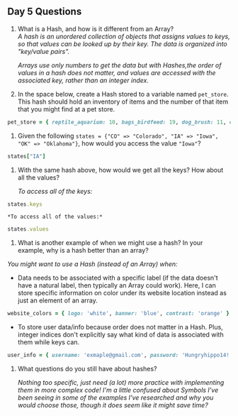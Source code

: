 ## Day 5 Questions

1. What is a Hash, and how is it different from an Array?  
   *A hash is an unordered collection of objects that assigns values to keys, so that values can be looked up by their key. The data is organized into "key/value pairs".*

   *Arrays use only numbers to get the data but with Hashes,the order of values in a hash does not matter, and values are accessed with the associated key, rather than an integer index.*

1. In the space below, create a Hash stored to a variable named `pet_store`.  This hash should hold an inventory of items and the number of that item that you might find at a pet store.
```Ruby
pet_store = { reptile_aquarium: 10, bags_birdfeed: 19, dog_brush: 11, catnip_toys: 4 }
```

1. Given the following `states = {"CO" => "Colorado", "IA" => "Iowa", "OK" => "Oklahoma"}`, how would you access the value `"Iowa"`?
```Ruby
states["IA"]
```
1. With the same hash above, how would we get all the keys?  How about all the values?

    *To access all of the keys:*
```ruby
states.keys
```
    *To access all of the values:*
```ruby
states.values
```

1. What is another example of when we might use a hash?  In your example, why is a hash better than an array?

  *You might want to use a Hash (instead of an Array) when:*  
   - Data needs to be associated with a specific label (if the data doesn't have a natural label, then typically an Array could work). Here, I can store specific information on color under its website location instead as just an element of an array.
   ```Ruby
   website_colors = { logo: 'white', banner: 'blue', contrast: 'orange' }
   ```
   - To store user data/info because order does not matter in a Hash. Plus, integer indices don't explicitly say what kind of data is associated with them while keys can.
   ```Ruby
   user_info = { username: 'exmaple@gmail.com', password: 'Hungryhippo14!', birthday: '02/01/1980', last_login: "12/31/2020" }
   ```

1. What questions do you still have about hashes?  
 
   *Nothing too specific, just need (a lot) more practice with implementing them in more complex code! I'm a little confused about Symbols I've been seeing in some of the examples I've researched and why you would choose those, though it does seem like it might save time?*

